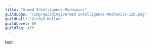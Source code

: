 ```yaml
---
title: "Armed Intelligence Mechanics"
guildLogo: "/img/guildimgs/Armed Intelligence Mechanics-128.png"
guildHall: "Gilded Hollow"
guildLevel: 69
guildTag: AIM
---
```

text